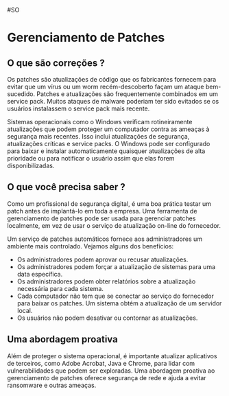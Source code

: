 #SO 
# Gerenciamento de Patches

## O que são correções ?

Os patches são atualizações de código que os fabricantes fornecem para evitar que um vírus ou um worm recém-descoberto façam um ataque bem-sucedido. Patches e atualizações são frequentemente combinados em um service pack. Muitos ataques de malware poderiam ter sido evitados se os usuários instalassem o service pack mais recente.

Sistemas operacionais como o Windows verificam rotineiramente atualizações que podem proteger um computador contra as ameaças à segurança mais recentes. Isso inclui atualizações de segurança, atualizações críticas e service packs. O Windows pode ser configurado para baixar e instalar automaticamente quaisquer atualizações de alta prioridade ou para notificar o usuário assim que elas forem disponibilizadas.

## O que você precisa saber ?

Como um profissional de segurança digital, é uma boa prática testar um patch antes de implantá-lo em toda a empresa. Uma ferramenta de gerenciamento de patches pode ser usada para gerenciar patches localmente, em vez de usar o serviço de atualização on-line do fornecedor.

Um serviço de patches automáticos fornece aos administradores um ambiente mais controlado. Vejamos alguns dos benefícios:

- Os administradores podem aprovar ou recusar atualizações.
- Os administradores podem forçar a atualização de sistemas para uma data específica.
- Os administradores podem obter relatórios sobre a atualização necessária para cada sistema.
- Cada computador não tem que se conectar ao serviço do fornecedor para baixar os patches. Um sistema obtém a atualização de um servidor local.
- Os usuários não podem desativar ou contornar as atualizações.

## Uma abordagem proativa

Além de proteger o sistema operacional, é importante atualizar aplicativos de terceiros, como Adobe Acrobat, Java e Chrome, para lidar com vulnerabilidades que podem ser exploradas. Uma abordagem proativa ao gerenciamento de patches oferece segurança de rede e ajuda a evitar ransomware e outras ameaças.















